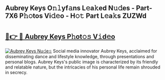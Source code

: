 ## Aubrey Keys O𝚗𝚕yf𝚊ns L𝚎a𝚔ed N𝚞𝚍es - Part-7X6 P𝚑𝚘tos Vi𝚍𝚎o - H𝚘𝚝 Part L𝚎a𝚔s ZUZWd

# <h2><a href="http://kfeb1sa.oniu.top/?m=Aubrey+Keys">🔗👉 🔴 Aubrey Keys P𝚑ot𝚘𝚜 V𝚒d𝚎o</a></h2>

[![Aubrey Keys Nu𝚍e𝚜](https://i.imgur.com/0qMVB7G.gif)](http://kfeb1sa.oniu.top/?m=Aubrey+Keys)
Social media innovator Aubrey Keys, acclaimed for disseminating dance and lifestyle knowledge, through presentations and personal blogs. Aubrey Keys's public image is characterized by its friendly and relatable nature, but the intricacies of his personal life remain shrouded in secrecy.  
